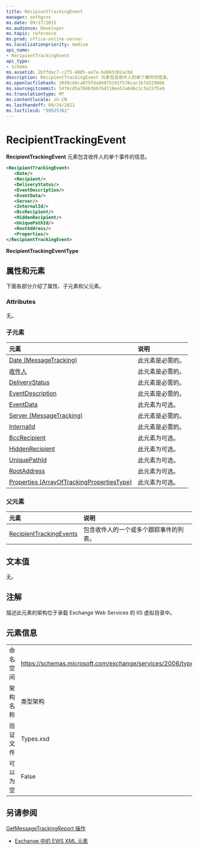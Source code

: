 ```yaml
---
title: RecipientTrackingEvent
manager: sethgros
ms.date: 09/17/2015
ms.audience: Developer
ms.topic: reference
ms.prod: office-online-server
ms.localizationpriority: medium
api_name:
- RecipientTrackingEvent
api_type:
- schema
ms.assetid: 2bffdac7-c2f5-4805-ae7e-bd865301acb6
description: RecipientTrackingEvent 元素包含收件人的单个事件的信息。
ms.openlocfilehash: 30d9cd4ca075fda9607b191f576cac1b7a529988
ms.sourcegitcommit: 54f6cd5a704b36b76d110ee53a6d6c1c3e15f5a9
ms.translationtype: MT
ms.contentlocale: zh-CN
ms.lasthandoff: 09/24/2021
ms.locfileid: "59525761"
---
```

# <a name="recipienttrackingevent"></a>RecipientTrackingEvent

**RecipientTrackingEvent** 元素包含收件人的单个事件的信息。 
  
```XML
<RecipientTrackingEvent>
   <Date/>
   <Recipient/>
   <DeliveryStatus/>
   <EventDescription/>
   <EventData/>
   <Server/>
   <InternalId/>
   <BccRecipient/>
   <HiddenRecipient/>
   <UniquePathId/>
   <RootAddress/>
   <Properties/>
</RecipientTrackingEvent>
```

 **RecipientTrackingEventType**
## <a name="attributes-and-elements"></a>属性和元素

下面各部分介绍了属性、子元素和父元素。
  
### <a name="attributes"></a>Attributes

无。
  
### <a name="child-elements"></a>子元素

|**元素**|**说明**|
|:-----|:-----|
|[Date (MessageTracking)](date-messagetracking.md) <br/> |此元素是必需的。  <br/> |
|[收件人](recipient.md) <br/> |此元素是必需的。  <br/> |
|[DeliveryStatus](deliverystatus.md) <br/> |此元素是必需的。  <br/> |
|[EventDescription](eventdescription.md) <br/> |此元素是必需的。  <br/> |
|[EventData](eventdata.md) <br/> |此元素为可选。  <br/> |
|[Server (MessageTracking)](server-messagetracking.md) <br/> |此元素是必需的。  <br/> |
|[InternalId](internalid.md) <br/> |此元素是必需的。  <br/> |
|[BccRecipient](bccrecipient.md) <br/> |此元素为可选。  <br/> |
|[HiddenRecipient](hiddenrecipient.md) <br/> |此元素为可选。  <br/> |
|[UniquePathId](uniquepathid.md) <br/> |此元素为可选。  <br/> |
|[RootAddress](rootaddress.md) <br/> |此元素为可选。  <br/> |
|[Properties (ArrayOfTrackingPropertiesType)](properties-arrayoftrackingpropertiestype.md) <br/> |此元素为可选。  <br/> |
   
### <a name="parent-elements"></a>父元素

|**元素**|**说明**|
|:-----|:-----|
|[RecipientTrackingEvents](recipienttrackingevents.md) <br/> |包含收件人的一个或多个跟踪事件的列表。  <br/> |
   
## <a name="text-value"></a>文本值

无。
  
## <a name="remarks"></a>注解

描述此元素的架构位于承载 Exchange Web Services 的 IIS 虚拟目录中。
  
## <a name="element-information"></a>元素信息

|||
|:-----|:-----|
|命名空间  <br/> |https://schemas.microsoft.com/exchange/services/2006/types  <br/> |
|架构名称  <br/> |类型架构  <br/> |
|验证文件  <br/> |Types.xsd  <br/> |
|可以为空  <br/> |False  <br/> |
   
## <a name="see-also"></a>另请参阅



[GetMessageTrackingReport 操作](getmessagetrackingreport-operation.md)


- [Exchange 中的 EWS XML 元素](ews-xml-elements-in-exchange.md)

